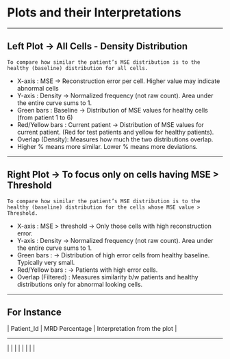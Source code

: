 # Plots and their Interpretations

---

## Left Plot → All Cells - Density Distribution

`To compare how similar the patient’s MSE distribution is to the healthy (baseline) distribution for all cells.` 

- X-axis : MSE  → Reconstruction error per cell. Higher value may indicate       abnormal cells
- Y-axis : Density → Normalized frequency (not raw count). Area under the entire curve sums to 1.
- Green bars : Baseline → Distribution of MSE values for healthy cells (from patient 1 to 6)
- Red/Yellow bars : Current patient → Distribution of MSE values for current patient. (Red for test patients and yellow for healthy patients).
- Overlap (Density): Measures how much the two distributions overlap.
- Higher % means more similar. Lower % means more deviations.

---

## Right Plot → To focus only on cells having MSE > Threshold

`To compare how similar the patient’s MSE distribution is to the healthy (baseline) distribution for the cells whose MSE value > Threshold.`

- X-axis : MSE > threshold  → Only those cells with high reconstruction error.
- Y-axis : Density → Normalized frequency (not raw count). Area under the entire curve sums to 1.
- Green bars : → Distribution of high error cells from healthy baseline. Typically very small.
- Red/Yellow bars : → Patients with high error cells.
- Overlap (Filtered) : Measures similarity b/w patients and healthy distributions only for abnormal looking cells.

---

## For Instance

| Patient_Id | MRD Percentage | Interpretation from the plot |
______________________________________________________________
|            |                |                              |
|            |                |                              |


